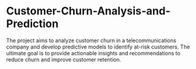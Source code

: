 # Customer-Churn-Analysis-and-Prediction
The project aims to analyze customer churn in a telecommunications company and develop predictive models to identify at-risk customers. The ultimate goal is to provide actionable insights and recommendations to reduce churn and improve customer retention.

